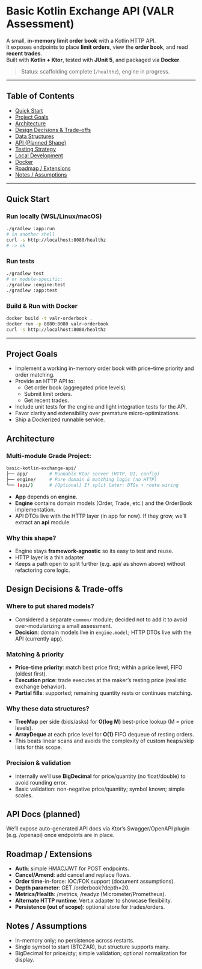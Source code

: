 # Basic Kotlin Exchange API (VALR Assessment)

A small, **in-memory limit order book** with a Kotlin HTTP API.  
It exposes endpoints to place **limit orders**, view the **order book**, and read **recent trades**.  
Built with **Kotlin + Ktor**, tested with **JUnit 5**, and packaged via **Docker**.

> Status: scaffolding complete (`/healthz`), engine in progress.

---

## Table of Contents
- [Quick Start](#quick-start)
- [Project Goals](#project-goals)
- [Architecture](#architecture)
- [Design Decisions & Trade-offs](#design-decisions--trade-offs)
- [Data Structures](#data-structures)
- [API (Planned Shape)](#api-planned-shape)
- [Testing Strategy](#testing-strategy)
- [Local Development](#local-development)
- [Docker](#docker)
- [Roadmap / Extensions](#roadmap--extensions)
- [Notes / Assumptions](#notes--assumptions)

---

## Quick Start

### Run locally (WSL/Linux/macOS)
```bash
./gradlew :app:run
# in another shell
curl -s http://localhost:8080/healthz
# -> ok
```

### Run tests
```bash
./gradlew test
# or module-specific:
./gradlew :engine:test
./gradlew :app:test
```

### Build & Run with Docker
```bash
docker build -t valr-orderbook .
docker run -p 8080:8080 valr-orderbook
curl -s http://localhost:8080/healthz
```

---

## Project Goals

- Implement a working in-memory order book with price–time priority and order matching.
- Provide an HTTP API to:
    - Get order book (aggregated price levels).
    - Submit limit orders.
    - Get recent trades.
- Include unit tests for the engine and light integration tests for the API.
- Favor clarity and extensibility over premature micro-optimizations.
- Ship a Dockerized runnable service.

## Architecture

### Multi-module Grade Project:
```bash
basic-kotlin-exchange-api/
├── app/        # Runnable Ktor server (HTTP, DI, config)
├── engine/     # Pure domain & matching logic (no HTTP)
└── (api/)      # [Optional] If split later: DTOs + route wiring
```

- **App** depends on **engine**.
- **Engine** contains domain models (Order, Trade, etc.) and the OrderBook implementation.
- API DTOs live with the HTTP layer (in app for now). If they grow, we’ll extract an **api** module.

### Why this shape?

- Engine stays **framework-agnostic** so its easy to test and reuse.
- HTTP layer is a thin adapter
- Keeps a path open to split further (e.g. api/ as shown above) without refactoring core logic.

## Design Decisions & Trade-offs

### Where to put shared models?
- Considered a separate `common/` module; decided not to add it to avoid over-modularizing a small assessment.
- **Decision**: domain models live in `engine.model`; HTTP DTOs live with the API (currently app).

### Matching & priority
- **Price–time priority**: match best price first; within a price level, FIFO (oldest first).
- **Execution price**: trade executes at the maker’s resting price (realistic exchange behavior).
- **Partial fills**: supported; remaining quantity rests or continues matching.

### Why these data structures?
- **TreeMap** per side (bids/asks) for **O(log M)** best-price lookup (M = price levels).
- **ArrayDeque** at each price level for **O(1)** FIFO dequeue of resting orders.
- This beats linear scans and avoids the complexity of custom heaps/skip lists for this scope.

### Precision & validation
- Internally we’ll use **BigDecimal** for price/quantity (no float/double) to avoid rounding error.
- Basic validation: non-negative price/quantity; symbol known; simple scales.

## API Docs (planned)

We’ll expose auto-generated API docs via Ktor’s Swagger/OpenAPI plugin (e.g. /openapi) once endpoints are in place.

## Roadmap / Extensions

- **Auth**: simple HMAC/JWT for POST endpoints.
- **Cancel/Amend**: add cancel and replace flows.
- **Order time**-in-force: IOC/FOK support (document assumptions).
- **Depth parameter**: GET /orderbook?depth=20.
- **Metrics/Health**: /metrics, /readyz (Micrometer/Prometheus).
- **Alternate HTTP runtime**: Vert.x adapter to showcase flexibility.
- **Persistence (out of scope)**: optional store for trades/orders.

## Notes / Assumptions
- In-memory only; no persistence across restarts.
- Single symbol to start (BTCZAR), but structure supports many.
- BigDecimal for price/qty; simple validation; optional normalization for display.